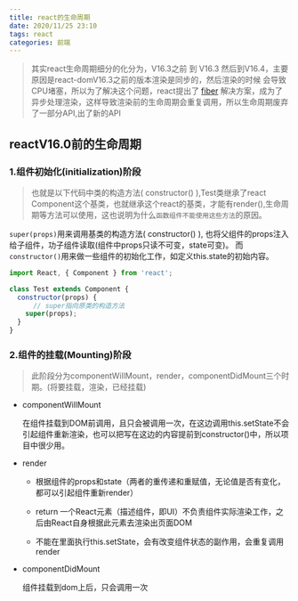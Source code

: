 ```yaml
---
title: react的生命周期
date: 2020/11/25 23:10
tags: react
categories: 前端
---
```


> 其实react生命周期细分的化分为，V16.3之前 到 V16.3 然后到V16.4，主要原因是react-domV16.3之前的版本渲染是同步的，然后渲染的时候 会导致 CPU堵塞，所以为了解决这个问题，react提出了 [fiber](https://zhuanlan.zhihu.com/p/26027085) 解决方案，成为了异步处理渲染，这样导致渲染前的生命周期会重复调用，所以生命周期废弃了一部分API,出了新的API

## reactV16.0前的生命周期

### 1.组件初始化(initialization)阶段

>也就是以下代码中类的构造方法( constructor() ),Test类继承了react Component这个基类，也就继承这个react的基类，才能有render(),生命周期等方法可以使用，这也说明为什么`函数组件不能使用这些方法`的原因。

`super(props)`用来调用基类的构造方法( constructor() ), 也将父组件的props注入给子组件，功子组件读取(组件中props只读不可变，state可变)。
 而`constructor()`用来做一些组件的初始化工作，如定义this.state的初始内容。



```js
import React, { Component } from 'react';

class Test extends Component {
  constructor(props) {
      // super指向原类的构造方法
    super(props);
  }
}
```

### 2.组件的挂载(Mounting)阶段

> 此阶段分为componentWillMount，render，componentDidMount三个时期。(将要挂载，渲染，已经挂载)

- componentWillMount

  在组件挂载到DOM前调用，且只会被调用一次，在这边调用this.setState不会引起组件重新渲染，也可以把写在这边的内容提前到constructor()中，所以项目中很少用。

- render

  - 根据组件的props和state（两者的重传递和重赋值，无论值是否有变化，都可以引起组件重新render）

  - return 一个React元素（描述组件，即UI）不负责组件实际渲染工作，之后由React自身根据此元素去渲染出页面DOM
  - 不能在里面执行this.setState，会有改变组件状态的副作用，会重复调用render

- componentDidMount

  组件挂载到dom上后，只会调用一次